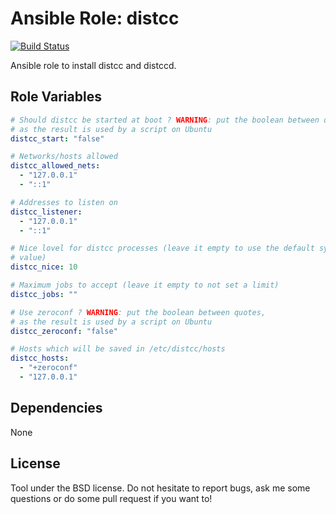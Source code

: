 Ansible Role: distcc
====================

[![Build Status](https://travis-ci.org/anthony25/ansible-role-distcc.svg?branch=master)](https://travis-ci.org/anthony25/ansible-role-distcc)

Ansible role to install distcc and distccd.

Role Variables
--------------

```yaml
# Should distcc be started at boot ? WARNING: put the boolean between quotes,
# as the result is used by a script on Ubuntu
distcc_start: "false"

# Networks/hosts allowed
distcc_allowed_nets:
  - "127.0.0.1"
  - "::1"

# Addresses to listen on
distcc_listener:
  - "127.0.0.1"
  - "::1"

# Nice lovel for distcc processes (leave it empty to use the default system
# value)
distcc_nice: 10

# Maximum jobs to accept (leave it empty to not set a limit)
distcc_jobs: ""

# Use zeroconf ? WARNING: put the boolean between quotes,
# as the result is used by a script on Ubuntu
distcc_zeroconf: "false"

# Hosts which will be saved in /etc/distcc/hosts
distcc_hosts:
  - "+zeroconf"
  - "127.0.0.1"
```

Dependencies
------------

None

License
-------

Tool under the BSD license. Do not hesitate to report bugs, ask me some
questions or do some pull request if you want to!
